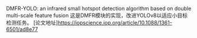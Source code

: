 DMFR-YOLO: an infrared small hotspot detection algorithm based on double multi-scale feature fusion
这是DMFR模块的实现，改进YOLOv8以适应小目标检测任务。
[论文地址]https://iopscience.iop.org/article/10.1088/1361-6501/ad8e77


